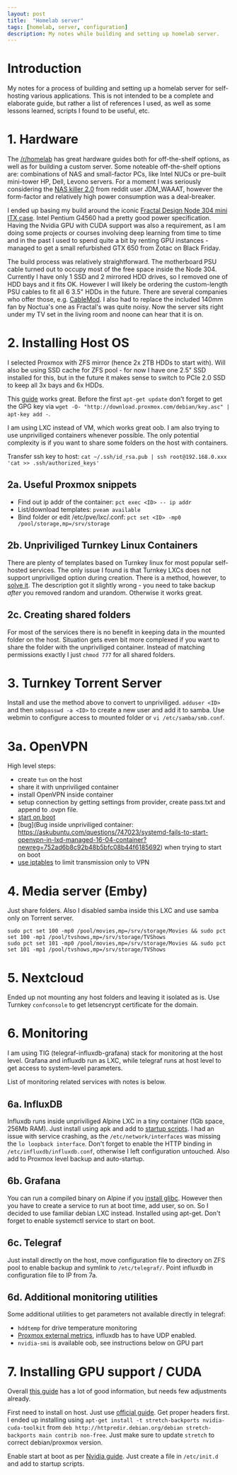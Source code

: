 ```yaml
---
layout: post
title:  "Homelab server"
tags: [homelab, server, configuration]
description: My notes while building and setting up homelab server.
---
```


# Introduction

My notes for a process of building and setting up a homelab server for self-hosting various applications. This is not intended to be a complete and elaborate guide, but rather a list of references I used, as well as some lessons learned, scripts I found to be useful, etc.

# 1. Hardware

The [/r/homelab](https://www.reddit.com/r/homelab/) has great hardware guides both for off-the-shelf options, as well as for building a custom server. Some noteable off-the-shelf options are: combinations of NAS and small-factor PCs, like Intel NUCs or pre-built mini-tower HP, Dell, Levono servers. For a moment I was seriously considering the [NAS killer 2.0](https://www.reddit.com/r/JDM_WAAAT/comments/963cv4/nas_killer_20_the_murder_of_a_first_gen_core_i7/) from reddit user JDM_WAAAT, however the form-factor and relatively high power consumption was a deal-breaker.

I ended up basing my build around the iconic [Fractal Design Node 304 mini ITX case](https://pcpartpicker.com/list/tf3gHh). Intel Pentium G4560 had a pretty good power specification. Having the Nvidia GPU with CUDA support was also a requirement, as I am doing some projects or courses involving deep learning from time to time and in the past I used to spend quite a bit by renting GPU instances - managed to get a small refurbished GTX 650 from Zotac on Black Friday.

The build process was relatively straightforward. The motherboard PSU cable turned out to occupy most of the free space inside the Node 304. Currently I have only 1 SSD and 2 mirrored HDD drives, so I removed one of HDD bays and it fits OK. However I will likely be ordering the custom-length PSU cables to fit all 6 3.5" HDDs in the future. There are several companies who offer those, e.g. [CableMod](https://cablemod.com). I also had to replace the included 140mm fan by Noctua's one as Fractal's was quite noisy. Now the server sits right under my TV set in the living room and noone can hear that it is on.

# 2. Installing Host OS

I selected Proxmox with ZFS mirror (hence 2x 2TB HDDs to start with). Will also be using SSD cache for ZFS pool - for now I have one 2.5" SSD installed for this, but in the future it makes sense to switch to PCIe 2.0 SSD to keep all 3x bays and 6x HDDs.

This [guide](https://blog.evilgeniustech.com/proxmox-with-zfs-raidz-ssd-caching/) works great. Before the first `apt-get update` don't forget to get the GPG key via `wget -O- "http://download.proxmox.com/debian/key.asc" | apt-key add -`.

I am using LXC instead of VM, which works great oob. I am also trying to use unpriviliged containers whenever possible. The only potential complexity is if you want to share some folders on the host with containers.

Transfer ssh key to host: `cat ~/.ssh/id_rsa.pub | ssh root@192.168.0.xxx 'cat >> .ssh/authorized_keys'`

## 2a. Useful Proxmox snippets

- Find out ip addr of the container: `pct exec <ID> -- ip addr`
- List/download templates: `pveam available`
- Bind folder or edit /etc/pve/lxc/<ID>.conf: `pct set <ID> -mp0 /pool/storage,mp=/srv/storage`

## 2b. Unpriviliged Turnkey Linux Containers

There are plenty of templates based on Turnkey linux for most popular self-hosted services. The only issue I found is that Turnkey LXCs does not support unpriviliged option during creation. There is a method, however, to [solve it](https://forum.proxmox.com/threads/unprivileged-containers.26148/page-2). The description got it slightly wrong - you need to take backup _after_ you removed random and urandom. Otherwise it works great.

## 2c. Creating shared folders

For most of the services there is no benefit in keeping data in the mounted folder on the host. Situation gets even bit more complexed if you want to share the folder with the unpriviliged container. Instead of matching permissions exactly I just `chmod 777` for all shared folders.

# 3. Turnkey Torrent Server

Install and use the method above to convert to unpriviliged. `adduser <ID>` and then `smbpasswd -a <ID>` to create a new user and add it to samba. Use webmin to configure access to mounted folder or `vi /etc/samba/smb.conf`.

# 3a. OpenVPN

High level steps:
- create `tun` on the host
- share it with unpriviliged container
- install OpenVPN inside container
- setup connection by getting settings from provider, create pass.txt and append to .ovpn file.
- [start on boot](https://askubuntu.com/questions/464264/starting-openvpn-client-automatically-at-boot)
- [bug](Bug inside unpriviliged container: https://askubuntu.com/questions/747023/systemd-fails-to-start-openvpn-in-lxd-managed-16-04-container?newreg=752ad6b8c92b48b5bfc08b44f6185692) when trying to start on boot
- [use iptables](https://askubuntu.com/questions/37412/how-can-i-ensure-transmission-traffic-uses-a-vpn) to limit transmission only to VPN

# 4. Media server (Emby)

Just share folders. Also I disabled samba inside this LXC and use samba only on Torrent server.
```
sudo pct set 100 -mp0 /pool/movies,mp=/srv/storage/Movies && sudo pct set 100 -mp1 /pool/tvshows,mp=/srv/storage/TVShows
sudo pct set 101 -mp0 /pool/movies,mp=/srv/storage/Movies && sudo pct set 101 -mp1 /pool/tvshows,mp=/srv/storage/TVShows
```

# 5. Nextcloud

Ended up not mounting any host folders and leaving it isolated as is. Use Turnkey `confconsole` to get letsencrypt certificate for the domain.

# 6. Monitoring

I am using TIG (telegraf-influxdb-grafana) stack for monitoring at the host level. Grafana and influxdb run as LXC, while telegraf runs at host level to get access to system-level parameters.

List of monitoring related services with notes is below.

## 6a. InfluxDB

Influxdb runs inside unpriviliged Alpine LXC in a tiny container (1Gb space, 256Mb RAM). Just install using apk and add to [startup scripts](https://www.cyberciti.biz/faq/how-to-enable-and-start-services-on-alpine-linux/). I had an issue with service crashing, as the `/etc/network/interfaces` was missing the `lo loopback interface`. Don't forget to enable the HTTP binding in `/etc/influxdb/influxdb.conf`, otherwise I left configuration untouched. Also add to Proxmox level backup and auto-startup.

## 6b. Grafana

You can run a compiled binary on Alpine if you [install glibc](https://github.com/sgerrand/alpine-pkg-glibc). However then you have to create a service to run at boot time, add user, so on. So I decided to use familiar debian LXC instead. Installed using apt-get. Don't forget to enable systemctl service to start on boot.

## 6c. Telegraf

Just install directly on the host, move configuration file to directory on ZFS pool to enable backup and symlink to `/etc/telegraf/`. Point influxdb in configuration file to IP from 7a.

## 6d. Additional monitoring utilities

Some additional utilities to get parameters not available directly in telegraf:
- `hddtemp` for drive temperature monitoring
- [Proxmox external metrics](https://pve.proxmox.com/wiki/External_Metric_Server), influxdb has to have UDP enabled.
- `nvidia-smi` is available oob, see instructions below on GPU part

# 7. Installing GPU support / CUDA

Overall [this guide](https://medium.com/@MARatsimbazafy/journey-to-deep-learning-nvidia-gpu-passthrough-to-lxc-container-97d0bc474957) has a lot of good information, but needs few adjustments already.

First need to install on host. Just use [official guide](https://docs.nvidia.com/cuda/cuda-installation-guide-linux/index.html). Get proper headers first. I ended up installing using `apt-get install -t stretch-backports nvidia-cuda-toolkit` from `deb http://httpredir.debian.org/debian stretch-backports main contrib non-free`. Just make sure to update `stretch` to correct debian/proxmox version.

Enable start at boot as per [Nvidia guide](https://docs.nvidia.com/cuda/cuda-installation-guide-linux/index.html#runfile-verifications). Just create a file in `/etc/init.d` and add to startup scripts.